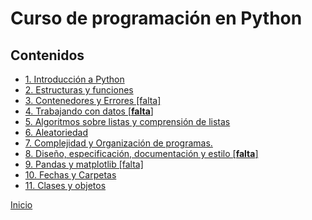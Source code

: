 # Curso de programación en Python

## Contenidos

* [1. Introducción a Python](01_Intro_a_Python/00_Resumen.md)
* [2. Estructuras y funciones](02_Estructuras_y_Funciones/00_Resumen.md)
* [3. Contenedores y Errores [falta]](03_Contenedores_y_Errores/00_Resumen.md)
* [4. Trabajando con datos [**falta**]](04_Datos/00_Resumen.md)
* [5. Algoritmos sobre listas y comprensión de listas](05_Listas/00_Resumen.md)
* [6. Aleatoriedad](06_Aleatoriedad/00_Resumen.md)
* [7. Complejidad y Organización de programas.](07_Organizacion/00_Resumen.md)
* [8. Diseño, especificación, documentación y estilo [**falta**]](08_Diseño_y_Especificacion/00_Resumen.md)
* [9. Pandas y matplotlib [falta]](09_Pandas_y_matplotlib/00_Resumen.md)
* [10. Fechas y Carpetas](10_Fechas_y_Carpetas/00_Resumen.md)
* [11. Clases y objetos](11_Clases_y_Objetos/00_Resumen.md)


[Inicio](index.md) 

